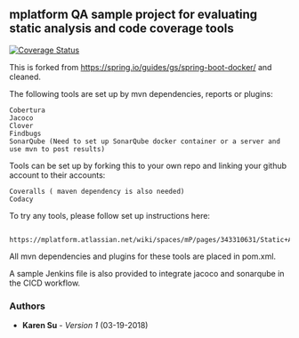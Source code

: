 ## mplatform QA sample project for evaluating static analysis and code coverage tools
[![Coverage Status](https://coveralls.io/repos/github/yijinsu/test-cicd/badge.svg?branch=master)](https://coveralls.io/github/yijinsu/test-cicd?branch=master)

This is forked from https://spring.io/guides/gs/spring-boot-docker/ and cleaned.

The following tools are set up by mvn dependencies, reports or plugins:
```
Cobertura
Jacoco
Clover
Findbugs
SonarQube (Need to set up SonarQube docker container or a server and use mvn to post results)
```

Tools can be set up by forking this to your own repo and linking your github account to their accounts:
```
Coveralls ( maven dependency is also needed)
Codacy
```



To try any tools, please follow set up instructions here:
```
  https://mplatform.atlassian.net/wiki/spaces/mP/pages/343310631/Static+Analysis+and+Code+Coverage+Tools+Evaluation
```
All mvn dependencies and plugins for these tools are placed in pom.xml.

A sample Jenkins file is also provided to integrate jacoco and sonarqube in the CICD workflow.

### Authors
* **Karen Su** -  *Version 1* (03-19-2018)